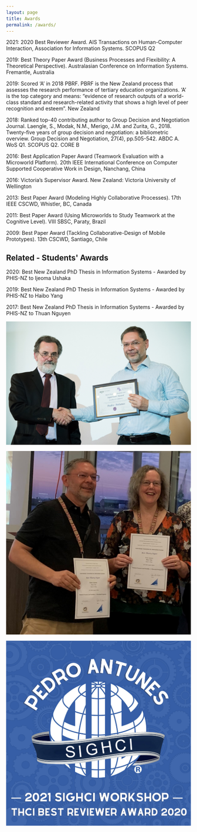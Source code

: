 ```yaml
---
layout: page
title: Awards
permalink: /awards/
---
```


2021: 2020 Best Reviewer Award. AIS Transactions on Human-Computer Interaction, Association for Information Systems. SCOPUS Q2

2019: Best Theory Paper Award (Business Processes and Flexibility: A Theoretical Perspective). Australasian Conference on Information Systems. Fremantle, Australia

2019: Scored ‘A’ in 2018 PBRF. PBRF is the New Zealand process that assesses the research performance of tertiary education organizations. ‘A’ is the top category and means: “evidence of research outputs of a world-class standard and research-related activity that shows a high level of peer recognition and esteem”. New Zealand

2018: Ranked top-40 contributing author to Group Decision and Negotiation Journal. Laengle, S., Modak, N.M., Merigo, J.M. and Zurita, G., 2018. Twenty-five years of group decision and negotiation: a bibliometric overview. Group Decision and Negotiation, 27(4), pp.505-542. ABDC A. WoS Q1. SCOPUS Q2. CORE B

2016: Best Application Paper Award (Teamwork Evaluation with a Microworld Platform). 20th IEEE International Conference on Computer Supported Cooperative Work in Design, Nanchang, China

2016: Victoria’s Supervisor Award. New Zealand: Victoria University of Wellington

2013: Best Paper Award (Modeling Highly Collaborative Processes). 17th IEEE CSCWD, Whistler, BC, Canada

2011: Best Paper Award (Using Microworlds to Study Teamwork at the Cognitive Level). VIII SBSC, Paraty, Brazil

2009: Best Paper Award (Tackling Collaborative-Design of Mobile Prototypes). 13th CSCWD, Santiago, Chile



Related - Students' Awards
--------------------------

2020: Best New Zealand PhD Thesis in Information Systems - Awarded by PHIS-NZ to Ijeoma Ushaka

2019: Best New Zealand PhD Thesis in Information Systems - Awarded by PHIS-NZ to Haibo Yang

2017: Best New Zealand PhD Thesis in Information Systems - Awarded by PHIS-NZ to Thuan Nguyen

![photo](/assets/img/supervisor-award.jpg "Title")

![photo](/assets/img/acis-award.jpg "Title")

![photo](/assets/img/thci-award.jpg "Best Reviewer Award")
